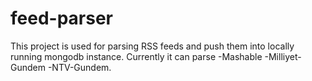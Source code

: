 feed-parser
==========
This project is used for parsing RSS feeds and push them into locally running mongodb instance. 
Currently it can parse
-Mashable
-Milliyet-Gundem
-NTV-Gundem.
